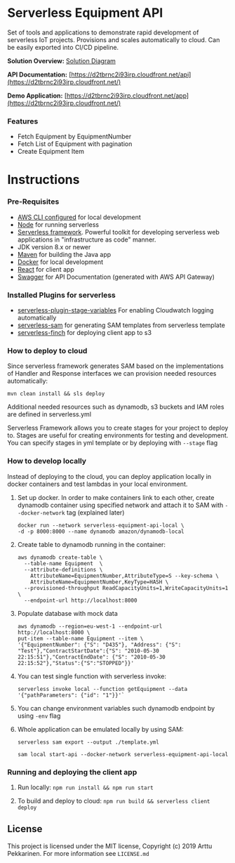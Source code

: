 Serverless Equipment API
=================================
Set of tools and applications to demonstrate rapid development of serverless IoT projects. Provisions and scales automatically to cloud. Can be easily exported into CI/CD pipeline.

**Solution Overview:** [Solution Diagram](https://s3-eu-west-1.amazonaws.com/arttu-serverless-equipment-app/Serverless-API.png)

**API Documentation:** [https://d2tbrnc2i93irp.cloudfront.net/api](https://d2tbrnc2i93irp.cloudfront.net/)

**Demo Application:** [https://d2tbrnc2i93irp.cloudfront.net/app](https://d2tbrnc2i93irp.cloudfront.net/)

### Features
* Fetch Equipment by EquipmentNumber
* Fetch List of Equipment with pagination
* Create Equipment Item


Instructions
=================================
### Pre-Requisites
* [AWS CLI configured](https://docs.aws.amazon.com/cli/latest/userguide/cli-chap-configure.html) for local development
* [Node](https://nodejs.org/en/download/)  for running serverless
* [Serverless framework](https://serverless.com/). Powerful toolkit for developing serverless web applications in "infrastructure as code" manner.
* JDK version 8.x or newer
* [Maven](https://maven.apache.org/) for building the Java app
* [Docker]() for local development
* [React]() for client app
* [Swagger]() for API Documentation (generated with AWS API Gateway)

### Installed Plugins for serverless
* [serverless-plugin-stage-variables]() For enabling Cloudwatch logging automatically
* [serverless-sam]() for generating SAM templates from serverless template
* [serverless-finch]() for deploying client app to s3

### How to deploy to cloud
Since serverless framework generates SAM based on the implementations of Handler and Response interfaces we can provision
needed resources automatically:
```
mvn clean install && sls deploy
```

Additional needed resources such as dynamodb, s3 buckets and IAM roles are defined in serverless.yml

Serverless Framework allows you to create stages for your project to deploy to. Stages are useful for creating environments for testing and development.
You can specify stages in yml template or by deploying with `--stage` flag

### How to develop locally
Instead of deploying to the cloud, you can deploy application locally in docker containers and test lambdas in your local 
environment.

1) Set up docker. In order to make containers link to each other, create dynamodb container using specified network and attach it to SAM with `--docker-network` tag (explained later)

    ```
    docker run --network serverless-equipment-api-local \
    -d -p 8000:8000 --name dynamodb amazon/dynamodb-local
    ```

2) Create table to dynamodb running in the container:
    ```
    aws dynamodb create-table \
      --table-name Equipment  \
      --attribute-definitions \
        AttributeName=EquipmentNumber,AttributeType=S --key-schema \
        AttributeName=EquipmentNumber,KeyType=HASH \
      --provisioned-throughput ReadCapacityUnits=1,WriteCapacityUnits=1 \
      --endpoint-url http://localhost:8000
    ```

3) Populate database with mock data
    ```
    aws dynamodb --region=eu-west-1 --endpoint-url http://localhost:8000 \
    put-item --table-name Equipment --item \
    '{"EquipmentNumber": {"S": "D435"}, "Address": {"S": "Test"},"ContractStartDate":{"S": "2010-05-30 22:15:51"},"ContractEndDate": {"S": "2010-05-30 22:15:52"},"Status":{"S":"STOPPED"}}'
    ```

4) You can test single function with serverless invoke:
    ```
    serverless invoke local --function getEquipment --data '{"pathParameters": {"id": "1"}}'`
    ```
5) You can change environment variables such dynamodb endpoint by using `-env` flag

6) Whole application can be emulated locally by using SAM:
    ```
    serverless sam export --output ./template.yml
    ```
    
    ```
    sam local start-api --docker-network serverless-equipment-api-local
    ```
    
### Running and deploying the client app

1) Run locally:  ```npm run install && npm run start```

2) To build and deploy to cloud: ```npm run build && serverless client deploy```

## License
This project is licensed under the MIT license, Copyright (c) 2019 Arttu Pekkarinen. For more information see `LICENSE.md`